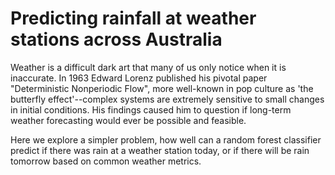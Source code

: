 # Predicting rainfall at weather stations across Australia

Weather is a difficult dark art that many of us only notice when it is inaccurate. In 1963 Edward Lorenz published his pivotal paper "Deterministic Nonperiodic Flow", more well-known in pop culture as 'the butterfly effect'--complex systems are extremely sensitive to small changes in initial conditions. His findings caused him to question if long-term weather forecasting would ever be possible and feasible. 

Here we explore a simpler problem, how well can a random forest classifier predict if there was rain at a weather station today, or if there will be rain tomorrow based on common weather metrics. 
 
